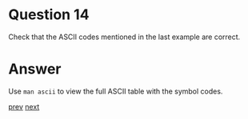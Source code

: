 
# Question 14



Check that the ASCII codes mentioned in the last example are correct.



# Answer




Use `man ascii` to view the full ASCII table with the symbol codes.




[prev](13.md) [next](15.md)
